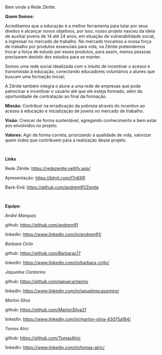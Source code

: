 Bem vinde a Rede Zênite.

**Quem Somos:**

Acreditamos que a educação é a melhor ferramenta para lutar por seus direitos e alcançar novos objetivos, por isso, nosso projeto nasceu da ideia de auxiliar jovens de 14 até 24 anos, em situação de vulnerabilidade social, a ingressar no mercado de trabalho. No mercado trocamos a nossa força de trabalho por produtos essenciais para vida, na Zênite pretendemos trocar a força de estudo por esses produtos, para assim, menos pessoas precisarem desistir dos estudos para se manter.

Somos uma rede social idealizada com o intuito de incentivar o acesso e transmissão à educação, conectando educadores voluntários a alunes que buscam uma formação inicial;

A Zênite também integra o alune a uma rede de empresas que pode patrocinar e incentivar o usuário até que ele esteja formado, além da oportunidade de contratação ao final da formação.

**Missão:**
Contribuir na erradicação da pobreza através do incentivo ao acesso à educação e inicialização de jovens no mercado de trabalho.

**Visão:**
Crescer de forma sustentável, agregando conhecimento e bem estar aos envolvidos no projeto.

**Valores:**
Agir de forma correta, priorizando a qualidade de vida, valorizar quem todes que contribuem para a realização desse projeto.

<br>

**Links**

Rede Zênite: https://redezenite.netlify.app/

Apresentação: https://bityli.com/tTn6XR

Back-End: https://github.com/andrem91/Zenite

<br>

**Equipe:**

*André Marques*

github: https://github.com/andrem91

linkedIn: https://www.linkedin.com/in/andrem91/



*Barbara Cirilo*

github: https://github.com/Barbarac17

linkedIn: https://www.linkedin.com/in/barbara-cirilo/



*Jaqueline Cantarino*

github: https://github.com/jaquecantarino

linkedIn: https://www.linkedin.com/in/jaquelinecassimiro/



*Marlon Silva*

github: https://github.com/MarlonSilva21

linkedIn: https://www.linkedin.com/in/marlon-silva-43075a184/



*Tomas Alric*

github: https://github.com/TomasAlric

linkedIn: https://www.linkedin.com/in/tomas-alric/

